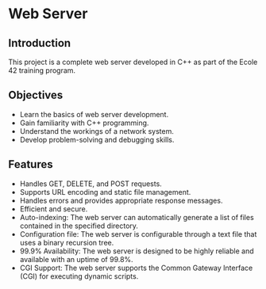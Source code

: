# Web Server

## Introduction

This project is a complete web server developed in C++ as part of the Ecole 42 training program.

## Objectives

- Learn the basics of web server development.
- Gain familiarity with C++ programming.
- Understand the workings of a network system.
- Develop problem-solving and debugging skills.

## Features

- Handles GET, DELETE, and POST requests.
- Supports URL encoding and static file management.
- Handles errors and provides appropriate response messages.
- Efficient and secure.
- Auto-indexing: The web server can automatically generate a list of files contained in the specified directory.
- Configuration file: The web server is configurable through a text file that uses a binary recursion tree.
- 99.9% Availability: The web server is designed to be highly reliable and available with an uptime of 99.8%.
- CGI Support: The web server supports the Common Gateway Interface (CGI) for executing dynamic scripts.
